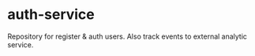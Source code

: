 # auth-service
Repository for register &amp; auth users.
Also track events to external analytic service.
